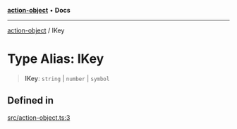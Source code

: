[**action-object**](../README.md) • **Docs**

***

[action-object](../globals.md) / IKey

# Type Alias: IKey

> **IKey**: `string` \| `number` \| `symbol`

## Defined in

[src/action-object.ts:3](https://github.com/mksunny1/action-object/blob/2f994729170d9fd3715cf0f4d8ea6de29c244fed/src/action-object.ts#L3)
